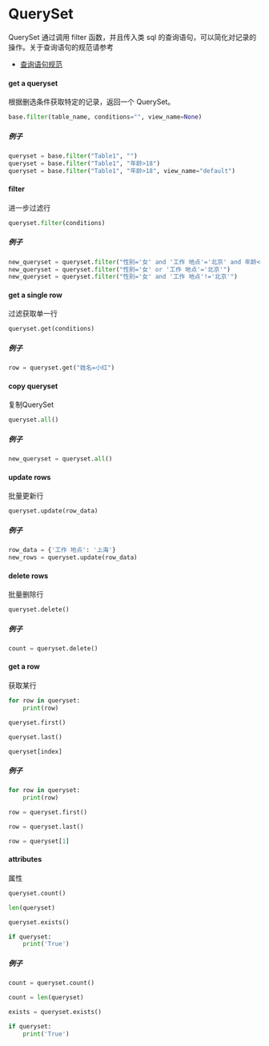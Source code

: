 # QuerySet

QuerySet 通过调用 filter 函数，并且传入类 sql 的查询语句，可以简化对记录的操作。关于查询语句的规范请参考

* [查询语句规范](query-sentences.md)

#### get a queryset

根据删选条件获取特定的记录，返回一个 QuerySet。

```python
base.filter(table_name, conditions="", view_name=None)
```

##### 例子

```python
queryset = base.filter("Table1", "")
queryset = base.filter("Table1", "年龄>18")
queryset = base.filter("Table1", "年龄>18", view_name="default")
```

#### filter

进一步过滤行

```python
queryset.filter(conditions)
```

##### 例子

```python
new_queryset = queryset.filter("性别='女' and '工作 地点'='北京' and 年龄<=65")
new_queryset = queryset.filter("性别='女' or '工作 地点'='北京'")
new_queryset = queryset.filter("性别='女' and '工作 地点'!='北京'")
```

#### get a single row

过滤获取单一行

```python
queryset.get(conditions)
```

##### 例子

```python
row = queryset.get("姓名=小红")
```

#### copy queryset

复制QuerySet

```python
queryset.all()
```

##### 例子

```python
new_queryset = queryset.all()
```

#### update rows

批量更新行

```python
queryset.update(row_data)
```

##### 例子

```python
row_data = {'工作 地点': '上海'}
new_rows = queryset.update(row_data)
```

#### delete rows

批量删除行

```python
queryset.delete()
```

##### 例子

```python
count = queryset.delete()
```

#### get a row

获取某行

```python
for row in queryset:
    print(row)

queryset.first()

queryset.last()

queryset[index]
```

##### 例子

```python
for row in queryset:
    print(row)

row = queryset.first()

row = queryset.last()

row = queryset[1]
```

#### attributes

属性

```python
queryset.count()

len(queryset)

queryset.exists()

if queryset:
    print('True')
```

##### 例子

```python
count = queryset.count()

count = len(queryset)

exists = queryset.exists()

if queryset:
    print('True')
```
